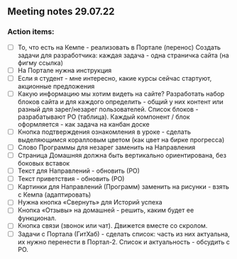 ## Meeting notes 29.07.22

### Action items:  

- [ ] То, что есть на Кемпе - реализовать в Портале (перенос) Создать задачи для разработчика: каждая задача - одна страничка сайта (на фигму ссылка)
- [ ] На Портале нужна инструкция
- [ ] Если я студент - мне интересно, какие курсы сейчас стартуют, акционные предложения
- [ ] Какую информацию мы хотим видеть на сайте? Разработать набор блоков сайта и для каждого определить - общий у них контент или разный для зарег/незарег пользователей. Список блоков - разрабатывают РО (таблица). Каждый компонент / блок оформляется - как задача на канбан доске
- [ ] Кнопка подтверждения ознакомления в уроке - сделать выделяющимся коралловым цветом (как цвет на бирке прогресса)
- [ ] Слово Программы для незарег заменить на Направления
- [ ] Страница Домашняя должна быть вертикально ориентирована, без боковых вставок
- [ ] Текст для Направлений - обновить (РО)
- [ ] Текст приветствия - обновить (РО)
- [ ] Картинки для Направлений (Программ) заменить на рисунки - взять с Кемпа (адаптировать)
- [ ] Нужна кнопка «Свернуть» для Историй успеха
- [ ] Кнопка «Отзывы» на домашней - решить, каким будет ее функционал.
- [ ] Кнопка связи (звонок или чат). Движется вместе со скролом.
- [ ] Задачи с Портала (ГитХаб) - сделать список: часть из них актуальна, их нужно перенести в Портал-2. Список и актуальность - обсудить с РО.
